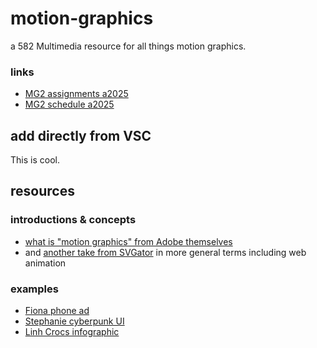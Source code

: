 # motion-graphics
a 582 Multimedia resource for all things motion graphics.

### links
  - [MG2 assignments a2025](/mg2-assignments-a2025.md)
  - [MG2 schedule a2025](/mg2-schedule-a2025.md)

## add directly from VSC
This is cool.


## resources
### introductions & concepts
  - [what is "motion graphics" from Adobe themselves](https://www.adobe.com/uk/creativecloud/animation/discover/motion-graphics.html)
  - and [another take from SVGator](https://www.svgator.com/blog/motion-design-basics-guide/) in more general terms including web animation


### examples
  - [Fiona phone ad](https://youtu.be/v0b9tmwfK9s)
  - [Stephanie cyberpunk UI](https://youtu.be/b8RWat82WtU)
  - [Linh Crocs infographic](https://youtu.be/ioxyoVER_Fk)